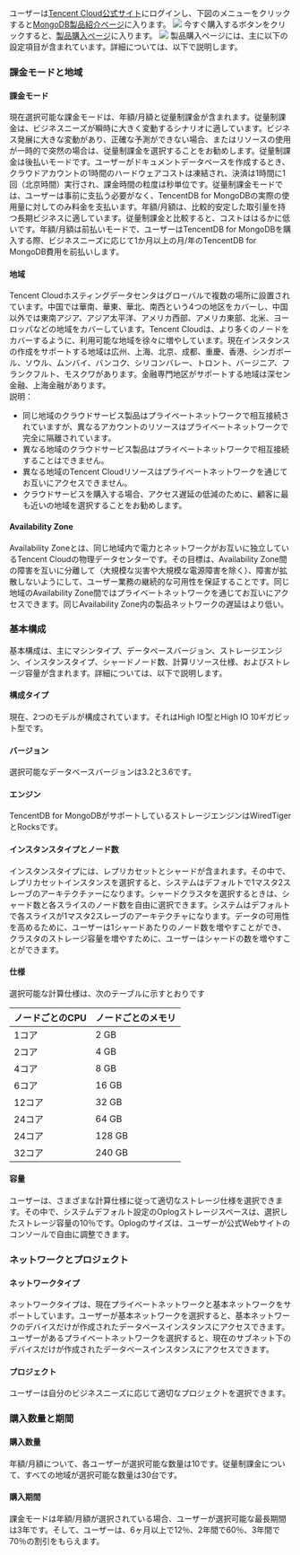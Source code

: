 ユーザーは[Tencent Cloud公式サイト](https://cloud.tencent.com/)にログインし、下図のメニューをクリックすると[MongoDB製品紹介ページ](https://cloud.tencent.com/product/mongodb)に入ります。
![](https://main.qcloudimg.com/raw/0ca36011c0ea72c457079c869a3149d7.png)
今すぐ購入するボタンをクリックすると、[製品購入ページ](https://buy.cloud.tencent.com/mongodb)に入ります。
![](https://main.qcloudimg.com/raw/db8d147eeb15b9716516cf40271d4b04.png)
製品購入ページには、主に以下の設定項目が含まれています。詳細については、以下で説明します。
### 課金モードと地域
#### 課金モード
現在選択可能な課金モードは、年額/月額と従量制課金が含まれます。従量制課金は、ビジネスニーズが瞬時に大きく変動するシナリオに適しています。ビジネス発展に大きな変動があり、正確な予測ができない場合、またはリソースの使用が一時的で突然の場合は、従量制課金を選択することをお勧めします。従量制課金は後払いモードです。ユーザーがドキュメントデータベースを作成するとき、クラウドアカウントの1時間のハードウェアコストは凍結され、決済は1時間に1回（北京時間）実行され、課金時間の粒度は秒単位です。従量制課金モードでは、ユーザーは事前に支払う必要がなく、TencentDB for MongoDBの実際の使用量に対してのみ料金を支払います。年額/月額は、比較的安定した取引量を持つ長期ビジネスに適しています。従量制課金と比較すると、コストははるかに低いです。年額/月額は前払いモードで、ユーザーはTencentDB for MongoDBを購入する際、ビジネスニーズに応じて1か月以上の月/年のTencentDB for MongoDB費用を前払いします。
#### 地域
Tencent Cloudホスティングデータセンタはグローバルで複数の場所に設置されています。中国では華南、華東、華北、南西という4つの地区をカバーし、中国以外では東南アジア、アジア太平洋、アメリカ西部、アメリカ東部、北米、ヨーロッパなどの地域をカバーしています。Tencent Cloudは、より多くのノードをカバーするように、利用可能な地域を徐々に増やしています。現在インスタンスの作成をサポートする地域は広州、上海、北京、成都、重慶、香港、シンガポール、ソウル、ムンバイ、バンコク、シリコンバレー、トロント、バージニア、フランクフルト、モスクワがあります。金融専門地区がサポートする地域は深セン金融、上海金融があります。<br>
説明： <br>

- 同じ地域のクラウドサービス製品はプライベートネットワークで相互接続されていますが、異なるアカウントのリソースはプライベートネットワークで完全に隔離されています。
- 異なる地域のクラウドサービス製品はプライベートネットワークで相互接続することはできません。
- 異なる地域のTencent Cloudリソースはプライベートネットワークを通じてお互いにアクセスできません。
- クラウドサービスを購入する場合、アクセス遅延の低減のために、顧客に最も近いの地域を選択することをお勧めします。

#### Availability Zone
Availability Zoneとは、同じ地域内で電力とネットワークがお互いに独立しているTencent Cloudの物理データセンターです。その目標は、Availability Zone間の障害を互いに分離して（大規模な災害や大規模な電源障害を除く）、障害が拡散しないようにして、ユーザー業務の継続的な可用性を保証することです。同じ地域のAvailability Zone間ではプライベートネットワークを通じてお互いにアクセスできます。同じAvailability Zone内の製品ネットワークの遅延はより低い。
### 基本構成
基本構成は、主にマシンタイプ、データベースバージョン、ストレージエンジン、インスタンスタイプ、シャードノード数、計算リソース仕様、およびストレージ容量が含まれます。詳細については、以下で説明します。
#### 構成タイプ
現在、2つのモデルが構成されています。それはHigh IO型とHigh IO 10ギガビット型です。
#### バージョン
選択可能なデータベースバージョンは3.2と3.6です。
#### エンジン
TencentDB for MongoDBがサポートしているストレージエンジンはWiredTigerとRocksです。
#### インスタンスタイプとノード数
インスタンスタイプには、レプリカセットとシャードが含まれます。その中で、レプリカセットインスタンスを選択すると、システムはデフォルトで1マスタ2スレーブのアーキテクチァーになります。シャードクラスタを選択するときは、シャード数と各スライスのノード数を自由に選択できます。システムはデフォルトで各スライスが1マスタ2スレーブのアーキテクチャになります。データの可用性を高めるために、ユーザーは1シャードあたりのノード数を増やすことができ、クラスタのストレージ容量を増やすために、ユーザーはシャードの数を増やすことができます。
#### 仕様
選択可能な計算仕様は、次のテーブルに示すとおりです<br>

| ノードごとのCPU | ノードごとのメモリ|
| ------- |-------|
| 1コア | 2 GB |
| 2コア | 4 GB |
| 4コア | 8 GB |
| 6コア | 16 GB |
| 12コア | 32 GB |
| 24コア | 64 GB |
| 24コア | 128 GB |
| 32コア | 240 GB |

#### 容量
ユーザーは、さまざまな計算仕様に従って適切なストレージ仕様を選択できます。その中で、システムデフォルト設定のOplogストレージスペースは、選択したストレージ容量の10％です。Oplogのサイズは、ユーザーが公式Webサイトのコンソールで自由に調整できます。
### ネットワークとプロジェクト
#### ネットワークタイプ
ネットワークタイプは、現在プライベートネットワークと基本ネットワークをサポートしています。ユーザーが基本ネットワークを選択すると、基本ネットワークのデバイスだけが作成されたデータベースインスタンスにアクセスできます。ユーザーがあるプライベートネットワークを選択すると、現在のサブネット下のデバイスだけが作成されたデータベースインスタンスにアクセスできます。
#### プロジェクト
ユーザーは自分のビジネスニーズに応じて適切なプロジェクトを選択できます。
### 購入数量と期間
#### 購入数量
年額/月額について、各ユーザーが選択可能な数量は10です。従量制課金について、すべての地域が選択可能な数量は30台です。
#### 購入期間
課金モードは年額/月額が選択されている場合、ユーザーが選択可能な最長期間は3年です。そして、ユーザーは、6ヶ月以上で12％、2年間で60％、3年間で70％の割引をもらえます。

